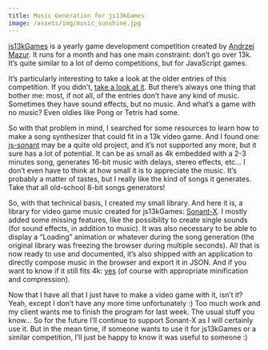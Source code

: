 ```yaml
---
title: Music Generation for js13kGames
image: /assets/img/music_sunshine.jpg
---
```


[js13kGames](http://js13kgames.com/) is a yearly game development competition created by [Andrzej Mazur](https://twitter.com/end3r). It runs for a month and has one main constraint: don’t go over 13k. It’s quite similar to a lot of demo competitions, but for JavaScript games.

It’s particularly interesting to take a look at the older entries of this competition. If you didn’t, [take a look at it](http://2013.js13kgames.com/#winners). But there’s always one thing that bother me: most, if not all, of the entries don’t have any kind of music. Sometimes they have sound effects, but no music. And what’s a game with no music? Even oldies like Pong or Tetris had some.

So with that problem in mind, I searched for some resources to learn how to make a song synthesizer that could fit in a 13k video game. And I found one: [js-sonant](https://gitorious.org/js-sonant) may be a quite old project, and it’s not supported any more, but it sure has a lot of potential. It can be as small as 4k embedded with a 2-3 minutes song, generates 16-bit music with delays, stereo effects, etc… I don’t even have to think at how small it is to appreciate the music. It’s probably a matter of tastes, but I really like the kind of songs it generates. Take that all old-school 8-bit songs generators!

So, with that technical basis, I created my small library. And here it is, a library for video game music created for js13kGames: [Sonant-X](https://github.com/nicolas-van/sonant-x). I mostly added some missing features, like the possibility to create single sounds (for sound effects, in addition to music). It was also necessary to be able to display a “Loading” animation or whatever during the song generation (the original library was freezing the browser during multiple seconds). All that is now ready to use and documented, it’s also shipped with an application to directly compose music in the browser and export it in JSON. And if you want to know if it still fits 4k: [yes](http://nicolas-van.github.io/sonant-x/min.html) (of course with appropriate minification and compression).

Now that I have all that I just have to make a video game with it, isn’t it? Yeah, except I don’t have any more time unfortunately :) Too much work and my client wants me to finish the program for last week. The usual stuff you know… So for the future I’ll continue to support Sonant-X as I will certainly use it. But in the mean time, if someone wants to use it for js13kGames or a similar competition, I’ll just be happy to know it was useful to someone :)
